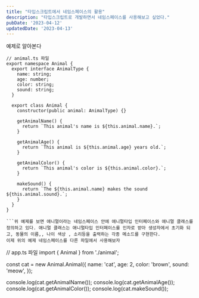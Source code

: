 ```yaml
---
title: "타입스크립트에서 네임스페이스의 활용"
description: "타입스크립트로 개발하면서 네임스페이스를 사용해보고 싶었다."
pubDate: '2023-04-12'
updatedDate: '2023-04-13'
---
```


예제로 알아본다
```
// animal.ts 파일
export namespace Animal {
  export interface AnimalType {
    name: string;
    age: number;
    color: string;
    sound: string;
  }

  export class Animal {
    constructor(public animal: AnimalType) {}

    getAnimalName() {
      return `This animal's name is ${this.animal.name}.`;
    }

    getAnimalAge() {
      return `This animal is ${this.animal.age} years old.`;
    }

    getAnimalColor() {
      return `This animal's color is ${this.animal.color}.`;
    }

    makeSound() {
      return `The ${this.animal.name} makes the sound ${this.animal.sound}.`;
    }
  }
}

```위 예제를 보면 애니멀이라는 네임스페이스 안에 애니멀타입 인터페이스와 애니멀 클래스를 정의하고 있다. 애니멀 클래스는 애니멀타입 인터페이스를 인자로 받아 생성자에서 초기화 되고, 동물의 이름,, 나이 색상 , 소리등을 출력하는 각종 메소드를 구현한다.
이제 위의 예제 네임스페이스를 다른 파일에서 사용해보자
```
// app.ts 파일
import { Animal } from './animal';

const cat = new Animal.Animal({
  name: 'cat',
  age: 2,
  color: 'brown',
  sound: 'meow',
});

console.log(cat.getAnimalName());
console.log(cat.getAnimalAge());
console.log(cat.getAnimalColor());
console.log(cat.makeSound());

```위 예제에서는 animal.ts파일에서 익스포트한 애니멀 네임스페이스를 임포트하여 Animal.Animal 클래스를 사용하고 있다. 클래스의 인스턴스를 생성하여 동물의 이름, 나이 색상, 소리등을 출력하는 각종 메소드를 호출한다.